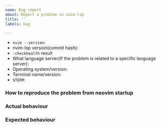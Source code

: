 ```yaml
---
name: Bug report
about: Report a problem in nvim-lsp
title: ''
labels: bug

---
```


<!-- Before reporting: search existing issues. -->

- `nvim --version`:
- nvim-lsp version(commit hash):
- `:checkhealth` result
- What language server(If the problem is related to a specific language server):
- Operating system/version:
- Terminal name/version:
- `$TERM`:

### How to reproduce the problem from neovim startup

### Actual behaviour

### Expected behaviour
